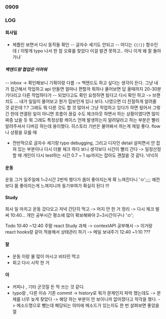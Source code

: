 ### 0909

### LOG 

#### 회사일 

- 제플린 보면서 다시 동작들 확인 
-- 글자수 세기도 안되고 
-- 어디는 `{{(}}` 함수인데 ( 이렇게 typo 나서 한 참 오류를 찾았다 이걸 발견 못하고.. 아니 이게 왜 잘 돌아가냐`
##### 백엔드랑 협업은 어려워 
-- inbox -> 확인해보니 기획이랑 다름 -> 백엔드도 하고 싶다는 생각이 든다. 그냥 내가 접근해서 작업하고 api 
만들면 얼마나 편할까
뭐하나 물어보면 답 올때까지 20-30분 기다리고 다른 작업하다가 
-- 되었다고도 확인 요청하면 됬다고 다시 확인 하고 -> 브랜치도 ... 내가 일일이 물어보고 뭔가 밉보인게 있나 보다. 
나였으면 더 친절하게 알려줄 것 같은데 ?.?
그래도 뭐 다른 것도 할 것 많아서 그냥 작업하고 있다가 하면 됬어서 그렇긴 한데 연결된 일이 아니면 흐름이 끊길 수도 
체크아웃 하면서 하는 상황이였다면 많이 짜증 났을 듯 
뭐 그래도 특정상황 케이스 언제 발생하는지 알려달라고 하는 부분은 빨리 알려주셔서 디버깅 하는데 용이했다. 
히스토리 기반은 물어봐서 하는게 제일 좋다. flow나 상황을 모를 때 

- 전반적으로 글자수 세기랑 typo debugging, 그리고 디자인 detail 살피면서 안 잡혀 있는 부분이나 다시 더블 체크 하다 보니 
생각보다 시간이 빨리 간다 -> 일정산정할 때 개인이 다시 test하는 시간 0.7 ~ 1 sp까지는 잡아도 괜찮을 것 같다. 넉넉히 

#### 운동 

운동 그거 일주일에 1~2시간 2번씩 했다가 몸이 좋아지는게 확 느껴진다니 'ㅁ';;;;
예전보다 몸 좋아지는게 느껴지니까 동기부여가 확실히 된다 !!! 

#### Study 

회사 일 마치고 운동 갔다오고 저녁 간단히 먹고 -> 머지 안 한 거 정리 -> 다시 체크 
벌써 10:40... 
개인 공부시간 평소에 많이 확보해봐야 2~3시간이구나 'ㅁ';

Todo 
10:40 ~12:40 
주말 react Study 과제 -> contextAPI 공부해서 -> 이거랑 react hooks랑 같이 적용해서 상태관리 하기 
-> 메일 보내주기 12:40 ~1:10 ???

#### 잘 

- 운동 이랑 물 많이 마시고 비타민 먹고 
- 회고 다시 시작 한 거 

#### 아 

- 커피나 , 기타 군것질 돈 막 쓰는 것 같다.
- typo랑 , 다른 이슈 기존 commit -> history로 뭐가 문제인지 파악 했는데도 -> 문제를 너무 늦게 찾았다 
-> 해당 하는 부분이 안 보이니까 없어졌다고 착각을 했다. ->  메소드명으로 뺐는데 해당되는 의미에 메소드가 있는지도 한 번 살펴보면 좋았을 껄 

